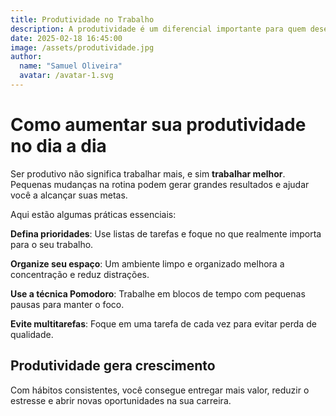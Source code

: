 ```yaml
---
title: Produtividade no Trabalho
description: A produtividade é um diferencial importante para quem deseja crescer profissionalmente. Descubra como organizar seu tempo e alcançar mais resultados.
date: 2025-02-18 16:45:00
image: /assets/produtividade.jpg
author:
  name: "Samuel Oliveira"
  avatar: /avatar-1.svg
---
```


# Como aumentar sua produtividade no dia a dia

Ser produtivo não significa trabalhar mais, e sim **trabalhar melhor**. Pequenas mudanças na rotina podem gerar grandes resultados e ajudar você a alcançar suas metas.

Aqui estão algumas práticas essenciais:

**Defina prioridades**: Use listas de tarefas e foque no que realmente importa para o seu trabalho.

**Organize seu espaço**: Um ambiente limpo e organizado melhora a concentração e reduz distrações.

**Use a técnica Pomodoro**: Trabalhe em blocos de tempo com pequenas pausas para manter o foco.

**Evite multitarefas**: Foque em uma tarefa de cada vez para evitar perda de qualidade.

## Produtividade gera crescimento

Com hábitos consistentes, você consegue entregar mais valor, reduzir o estresse e abrir novas oportunidades na sua carreira.
